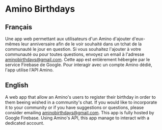 # Amino Birthdays
## Français

Une app web permettant aux utilisateurs d'un Amino d'ajouter d'eux-mêmes leur anniversaire afin de le voir souhaité dans un tchat de la communauté le jour en question. Si vous souhaitez l'ajouter à votre communauté ou pour toutes questions, envoyez un email à l'adresse aminobirthdays@gmail.com. Cette app est entièrement hébergée par le service Firebase de Google. Pour interagir avec un compte Amino dédié, l'app utilise l'API Amino.

## English
A web app that allow an Amino's users to register their birthday in order to them beeing wished in a community's chat. If you would like to incorporate it to your community or if you have suggestions or questions, please consider emailing aminobirthdays@gmail.com. This app is fully hosted by Google Firebase. Using Amino's API, this app manage to interact with a dedicated account.
